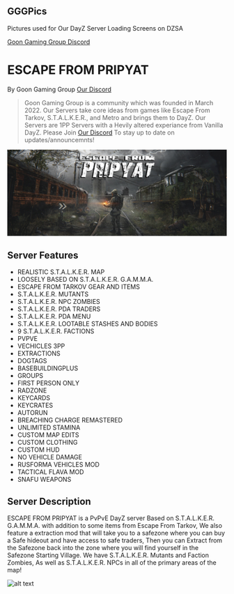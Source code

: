 ## GGGPics

Pictures used for Our DayZ Server Loading Screens on DZSA

[Goon Gaming Group Discord](https://discord.gg/goongaminggroup "GGG Discord")


# ESCAPE FROM PRIPYAT

By Goon Gaming Group [Our Discord](https://discord.gg/goongaminggroup "GGG Discord")


> Goon Gaming Group is a community which was founded in March 2022. Our Servers take core ideas from games like Escape From Tarkov, S.T.A.L.K.E.R., and Metro and brings them to DayZ. Our Servers are 1PP Servers with a Hevily altered experiance from Vanilla DayZ. Please Join [Our Discord](https://discord.gg/goongaminggroup "GoonGamingGroup Discord") To stay up to date on updates/announcemnts!


![alt text](https://github.com/BehrTheDon/GGGPics/blob/main/EFP2.png?raw=true "Stalker Hype")


## Server Features

- REALISTIC S.T.A.L.K.E.R. MAP
- LOOSELY BASED ON S.T.A.L.K.E.R. G.A.M.M.A.
- ESCAPE FROM TARKOV GEAR AND ITEMS
- S.T.A.L.K.E.R. MUTANTS
- S.T.A.L.K.E.R. NPC ZOMBIES
- S.T.A.L.K.E.R. PDA TRADERS
- S.T.A.L.K.E.R. PDA MENU
- S.T.A.L.K.E.R. LOOTABLE STASHES AND BODIES
- 9 S.T.A.L.K.E.R. FACTIONS
- PVPVE
- VECHICLES 3PP
- EXTRACTIONS
- DOGTAGS
- BASEBUILDINGPLUS
- GROUPS
- FIRST PERSON ONLY
- RADZONE
- KEYCARDS
- KEYCRATES
- AUTORUN
- BREACHING CHARGE REMASTERED
- UNLIMITED STAMINA
- CUSTOM MAP EDITS
- CUSTOM CLOTHING
- CUSTOM HUD
- NO VEHICLE DAMAGE
- RUSFORMA VEHICLES MOD
- TACTICAL FLAVA MOD
- SNAFU WEAPONS

## Server Description

ESCAPE FROM PRIPYAT is a PvPvE DayZ server Based on S.T.A.L.K.E.R. G.A.M.M.A. with addition to some items from Escape From Tarkov, We also feature a extraction mod that will take you to a safezone where you can buy a Safe hideout and have access to safe traders, Then you can Extract from the Safezone back into the zone where you will find yourself in the Safezone Starting Village. We have S.T.A.L.K.E.R. Mutants and Faction Zombies, As well as S.T.A.L.K.E.R. NPCs in all of the primary areas of the map!



![alt text](https://github.com/BehrTheDon/GGGPics/blob/main/EscapeFromPripyatLoadingScreen.png?raw=true "Loading Screen")
